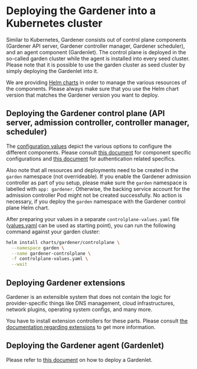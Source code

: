 # Deploying the Gardener into a Kubernetes cluster

Similar to Kubernetes, Gardener consists out of control plane components (Gardener API server, Gardener controller manager, Gardener scheduler), and an agent component (Gardenlet).
The control plane is deployed in the so-called garden cluster while the agent is installed into every seed cluster.
Please note that it is possible to use the garden cluster as seed cluster by simply deploying the Gardenlet into it.

We are providing [Helm charts](../../charts/gardener) in order to manage the various resources of the components.
Please always make sure that you use the Helm chart version that matches the Gardener version you want to deploy.

## Deploying the Gardener control plane (API server, admission controller, controller manager, scheduler)

The [configuration values](../../charts/gardener/controlplane/values.yaml) depict the various options to configure the different components.
Please consult [this document](../usage/configuration.md) for component specific configurations and [this document](./authentication_gardener_control_plane.md) for authentication related specifics.

Also note that all resources and deployments need to be created in the `garden` namespace (not overrideable).
If you enable the Gardener admission controller as part of you setup, please make sure the `garden` namespace is labelled with `app: gardener`.
Otherwise, the backing service account for the admission controller Pod might not be created successfully.
No action is necessary, if you deploy the `garden` namespace with the Gardener control plane Helm chart.

After preparing your values in a separate `controlplane-values.yaml` file ([values.yaml](../../charts/gardener/controlplane/values.yaml) can be used as starting point), you can run the following command against your garden cluster:

```bash
helm install charts/gardener/controlplane \
  --namespace garden \
  --name gardener-controlplane \
  -f controlplane-values.yaml \
  --wait
```

## Deploying Gardener extensions

Gardener is an extensible system that does not contain the logic for provider-specific things like DNS management, cloud infrastructures, network plugins, operating system configs, and many more.

You have to install extension controllers for these parts.
Please consult [the documentation regarding extensions](../extensions/overview.md) to get more information.

## Deploying the Gardener agent (Gardenlet)

Please refer to [this document](./deploy_gardenlet.md) on how to deploy a Gardenlet.